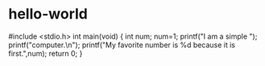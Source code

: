 # hello-world
#include <stdio.h>
int main(void)
{
int num;
num=1;
printf("I am a simple ");
printf("computer.\n");
printf("My favorite number is %d because it is first.",num);
return 0;
}
